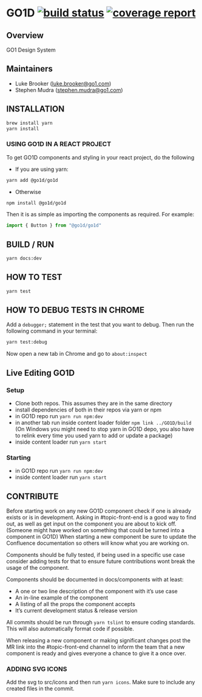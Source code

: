 # GO1D [![build status](https://code.go1.com.au/apps/GO1D/badges/master/build.svg)](https://code.go1.com.au/apps/GO1D/commits/master) [![coverage report](https://code.go1.com.au/apps/GO1D/badges/master/coverage.svg)](https://code.go1.com.au/apps/GO1D/commits/master)

## Overview
GO1 Design System

## Maintainers
* Luke Brooker (luke.brooker@go1.com)
* Stephen Mudra (stephen.mudra@go1.com)

## INSTALLATION
```sh
brew install yarn
yarn install
```

### USING GO1D IN A REACT PROJECT
To get GO1D components and styling in your react project, do the following

* If you are using yarn:
```sh
yarn add @go1d/go1d
```

* Otherwise
```sh
npm install @go1d/go1d
```

Then it is as simple as importing the components as required. For example:

```js
import { Button } from "@go1d/go1d"
```

## BUILD / RUN
```sh
yarn docs:dev
```

## HOW TO TEST
```sh
yarn test
```

## HOW TO DEBUG TESTS IN CHROME
Add a `debugger;` statement in the test that you want to debug. Then run the following command in your terminal:
```sh
yarn test:debug
```
Now open a new tab in Chrome and go to `about:inspect`

## Live Editing GO1D
### Setup
- Clone both repos. This assumes they are in the same directory
- install dependencies of both in their repos via yarn or npm
- in GO1D repo run `yarn run npm:dev`
- in another tab run inside content loader folder `npm link ../GO1D/build` (On Windows you might need to stop yarn in GO1D depo, you also have to relink every time you used yarn to add or update a package)
- inside content loader run `yarn start`

### Starting
- in GO1D repo run `yarn run npm:dev`
- inside content loader run `yarn start`

## CONTRIBUTE
Before starting work on any new GO1D component check if one is already exists or is in development. Asking in #topic-front-end is a good way to find out, as well as get input on the component you are about to kick off. (Someone might have worked on something that could be turned into a component in GO1D)
When starting a new component be sure to update the Confluence documentation so others will know what you are working on.

Components should be fully tested, if being used in a specific use case consider adding tests for that to ensure future contributions wont break the usage of the component.

Components should be documented in docs/components with at least:
* A one or two line description of the component with it’s use case
* An in-line example of the component
* A listing of all the props the component accepts
* It’s current development status & release version

All commits should be run through `yarn tslint` to ensure coding standards. This will also automatically format code if possible.

When releasing a new component or making significant changes post the MR link into the #topic-front-end channel to inform the team that a new component is ready and gives everyone a chance to give it a once over.

### ADDING SVG ICONS
Add the svg to src/icons and then run `yarn icons`. Make sure to include any created files in the commit.
